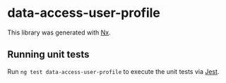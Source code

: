 # data-access-user-profile

This library was generated with [Nx](https://nx.dev).

## Running unit tests

Run `ng test data-access-user-profile` to execute the unit tests via [Jest](https://jestjs.io).
